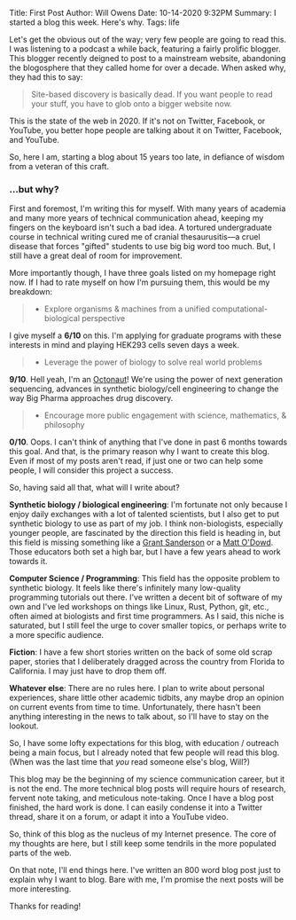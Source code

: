 Title: First Post
Author: Will Owens
Date: 10-14-2020 9:32PM
Summary: I started a blog this week. Here's why.
Tags: life

Let's get the obvious out of the way;
very few people are going to read this.
I was listening to a podcast a while back, featuring a fairly prolific blogger.
This blogger recently deigned to post to a mainstream website, abandoning the blogosphere that they called home for over a decade.
When asked why, they had this to say:

> Site-based discovery is basically dead.
> If you want people to read your stuff, you have to glob onto a bigger website now.

This is the state of the web in 2020.
If it's not on Twitter, Facebook, or YouTube, you better hope people are talking about it on Twitter, Facebook, and YouTube.

So, here I am, starting a blog about 15 years too late, in defiance of wisdom from a veteran of this craft.

### ...but why?

First and foremost, I'm writing this for myself.
With many years of academia and many more years of technical communication ahead, keeping my fingers on the keyboard isn't such a bad idea.
A tortured undergraduate course in technical writing cured me of cranial thesaurusitis—a cruel disease that forces "gifted" students to use big big word too much. 
But, I still have a great deal of room for improvement.

More importantly though, I have three goals listed on my homepage right now. If I had to rate myself on how I'm pursuing them, this would be my breakdown:

> - Explore organisms & machines from a unified computational-biological perspective

I give myself a **6/10** on this.
I'm applying for graduate programs with these interests in mind and playing HEK293 cells seven days a week.

> - Leverage the power of biology to solve real world problems

**9/10**. Hell yeah, I'm an [Octonaut](https://octant.bio/team)!
We're using the power of next generation sequencing, advances in synthetic biology/cell engineering to change the way Big Pharma approaches drug discovery. 

> - Encourage more public engagement with science, mathematics, & philosophy

**0/10**.
Oops.
I can't think of anything that I've done in past 6 months towards this goal. And that, is the primary reason why I want to create this blog.
Even if most of my posts aren't read, if just one or two can help some people, I will consider this project a success.

So, having said all that, what will I write about?

__Synthetic biology / biological engineering__: I'm fortunate not only because I enjoy daily exchanges with a lot of talented scientists, but I also get to put synthetic biology to use as part of my job.
I think non-biologists, especially younger people, are fascinated by the direction this field is heading in, but this field is missing something like a [Grant Sanderson](https://twitter.com/3blue1brown) or a [Matt O'Dowd](https://twitter.com/matt_of_earth).
Those educators both set a high bar, but I have a few years ahead to work towards it.

__Computer Science / Programming__: This field has the opposite problem to synthetic biology. It feels like there's infinitely many low-quality programming tutorials out there.
I've written a decent bit of software of my own and I've led workshops on things like Linux, Rust, Python, git, etc., often aimed at biologists and first time programmers.
As I said, this niche is saturated, but I still feel the urge to cover smaller topics, or perhaps write to a more specific audience.

__Fiction__: I have a few short stories written on the back of some old scrap paper, stories that I deliberately dragged across the country from Florida to California.
I may just have to drop them off.

__Whatever else__: There are no rules here.
I plan to write about personal experiences, share little other academic tidbits, any maybe drop an opinion on current events from time to time. Unfortunately, there hasn't been anything interesting in the news to talk about, so I'll have to stay on the lookout.

So, I have some lofty expectations for this blog, with education / outreach being a main focus, but I already noted that few people will read this blog.
(When was the last time that *you* read someone else's blog, Will?)

This blog may be the beginning of my science communication career, but it is not the end.
The more technical blog posts will require hours of research, fervent note taking, and meticulous note-taking.
Once I have a blog post finished, the hard work is done.
I can easily condense it into a Twitter thread, share it on a forum, or adapt it into a YouTube video.

So, think of this blog as the nucleus of my Internet presence.
The core of my thoughts are here, but I still keep some tendrils in the more populated parts of the web. 

On that note, I'll end things here.
I've written an 800 word blog post just to explain why I want to blog.
Bare with me, I'm promise the next posts will be more interesting.

Thanks for reading!
